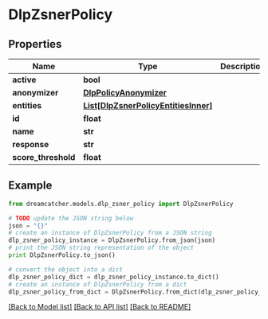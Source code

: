 # DlpZsnerPolicy


## Properties
Name | Type | Description | Notes
------------ | ------------- | ------------- | -------------
**active** | **bool** |  | [optional] 
**anonymizer** | [**DlpPolicyAnonymizer**](DlpPolicyAnonymizer.md) |  | [optional] 
**entities** | [**List[DlpZsnerPolicyEntitiesInner]**](DlpZsnerPolicyEntitiesInner.md) |  | [optional] 
**id** | **float** |  | [optional] 
**name** | **str** |  | [optional] 
**response** | **str** |  | [optional] 
**score_threshold** | **float** |  | [optional] 

## Example

```python
from dreamcatcher.models.dlp_zsner_policy import DlpZsnerPolicy

# TODO update the JSON string below
json = "{}"
# create an instance of DlpZsnerPolicy from a JSON string
dlp_zsner_policy_instance = DlpZsnerPolicy.from_json(json)
# print the JSON string representation of the object
print DlpZsnerPolicy.to_json()

# convert the object into a dict
dlp_zsner_policy_dict = dlp_zsner_policy_instance.to_dict()
# create an instance of DlpZsnerPolicy from a dict
dlp_zsner_policy_from_dict = DlpZsnerPolicy.from_dict(dlp_zsner_policy_dict)
```
[[Back to Model list]](../README.md#documentation-for-models) [[Back to API list]](../README.md#documentation-for-api-endpoints) [[Back to README]](../README.md)


